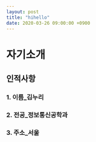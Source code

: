 ```yaml
---
layout: post
title: "hihello"
date: 2020-03-26 09:00:00 +0900
---
```

# **자기소개**
## 인적사항
### 1. 이름_김누리
### 2. 전공_정보통신공학과
### 3. 주소_서울
